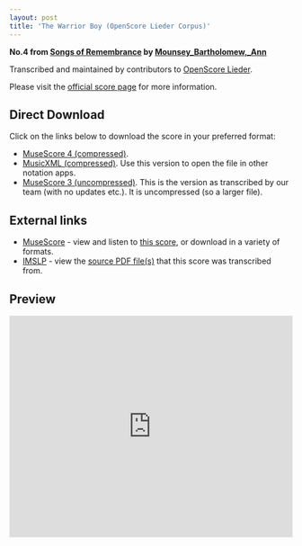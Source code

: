 ```yaml
---
layout: post
title: 'The Warrior Boy (OpenScore Lieder Corpus)'
---
```


__No.4 from [Songs of Remembrance](https://fourscoreandmore.org/openscore/lieder/Mounsey_Bartholomew%2C_Ann/Songs_of_Remembrance/) by [Mounsey_Bartholomew,_Ann](https://fourscoreandmore.org/openscore/lieder/Mounsey_Bartholomew%2C_Ann)__

Transcribed and maintained by contributors to [OpenScore Lieder].

Please visit the [official score page] for more information.

[official score page]: https://musescore.com/openscore-lieder-corpus/scores/6648674
[OpenScore Lieder]: https://musescore.com/openscore-lieder-corpus

## Direct Download

Click on the links below to download the score in your preferred format:
- [MuseScore 4 (compressed)](https://fourscoreandmore.org/openscore/lieder/Mounsey_Bartholomew%2C_Ann/Songs_of_Remembrance/4_The_Warrior_Boy.mscz).
- [MusicXML (compressed)](https://fourscoreandmore.org/openscore/lieder/Mounsey_Bartholomew%2C_Ann/Songs_of_Remembrance/4_The_Warrior_Boy.mxl). Use this version to open the file in other notation apps.
- [MuseScore 3 (uncompressed)](https://raw.githubusercontent.com/OpenScore/Lieder/refs/heads/main/scores/Mounsey_Bartholomew%2C_Ann/Songs_of_Remembrance/4_The_Warrior_Boy/lc6648674.mscx). This is the version as transcribed by our team (with no updates etc.). It is uncompressed (so a larger file).

## External links

- [MuseScore] - view and listen to [this score][MuseScore], or download in a variety of formats.
- [IMSLP] - view the [source PDF file(s)][IMSLP] that this score was transcribed from.

[MuseScore]: https://musescore.com/score/6648674
[IMSLP]: https://imslp.org/wiki/Special:ReverseLookup/668562

## Preview

<iframe width="100%" height="394" src="https://musescore.com/openscore-lieder-corpus/scores/6648674/embed" frameborder="0" allowfullscreen allow="autoplay; fullscreen"></iframe>
